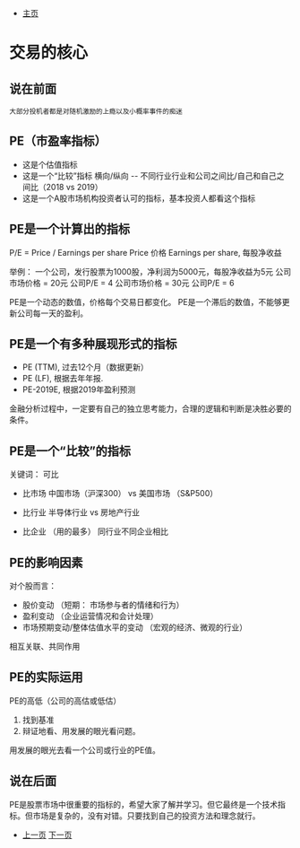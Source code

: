 - [主页](../README.md)


# 交易的核心

## 说在前面

`大部分投机者都是对随机激励的上瘾以及小概率事件的痴迷`

## PE（市盈率指标）

- 这是个估值指标
- 这是一个“比较”指标 横向/纵向 -- 不同行业行业和公司之间比/自己和自己之间比（2018 vs 2019）
- 这是一个A股市场机构投资者认可的指标，基本投资人都看这个指标

## PE是一个计算出的指标

P/E = Price / Earnings per share
Price 价格
Earnings per share, 每股净收益

举例：
一个公司，发行股票为1000股，净利润为5000元，每股净收益为5元
公司市场价格 = 20元
公司P/E = 4
公司市场价格 = 30元
公司P/E = 6

PE是一个动态的数值，价格每个交易日都变化。
PE是一个滞后的数值，不能够更新公司每一天的盈利。


## PE是一个有多种展现形式的指标

- PE (TTM), 过去12个月（数据更新）
- PE (LF), 根据去年年报.
- PE-2019E, 根据2019年盈利预测

金融分析过程中，一定要有自己的独立思考能力，合理的逻辑和判断是决胜必要的条件。

## PE是一个“比较”的指标
关键词： 可比

- 比市场
    中国市场（沪深300） vs 美国市场 （S&P500）

- 比行业
    半导体行业 vs 房地产行业

- 比企业 （用的最多）
    同行业不同企业相比


## PE的影响因素

对个股而言：
- 股价变动 （短期： 市场参与者的情绪和行为）
- 盈利变动 （企业运营情况和会计处理）
- 市场预期变动/整体估值水平的变动 （宏观的经济、微观的行业）

 相互关联、共同作用



## PE的实际运用

PE的高低（公司的高估或低估）
1. 找到基准
2. 辩证地看、用发展的眼光看问题。

用发展的眼光去看一个公司或行业的PE值。

## 说在后面
PE是股票市场中很重要的指标的，希望大家了解并学习。但它最终是一个技术指标。但市场是复杂的，没有对错。只要找到自己的投资方法和理念就行。











- [上一页](./K线历史和画法以及其关键K线形成背后的原因.md) [下一页](./股票的PE是什么如何算市盈率.md)
